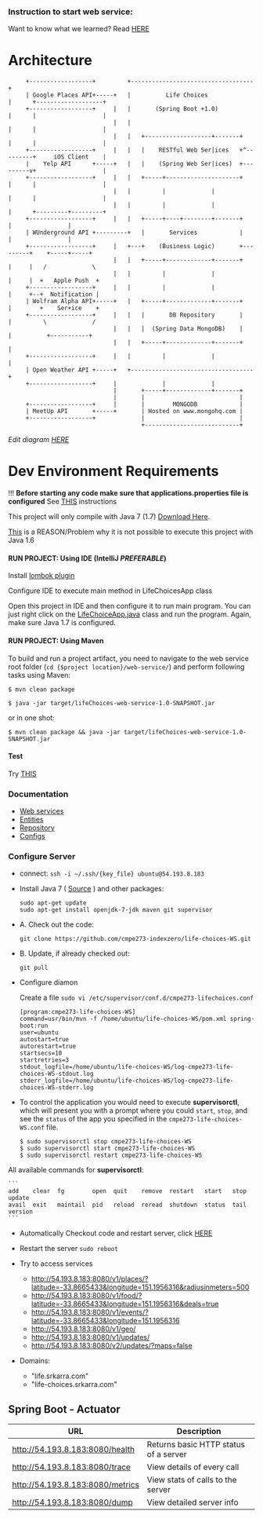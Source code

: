 ### Instruction to start web service:

Want to know what we learned? Read [HERE](https://github.com/cmpe273-indexzero/life-choices-WS/blob/master/src/main/resources/what-we-learned.md)

Architecture
=============
```
     +------------------+         +-----------------------------------+                           
     | Google Places API+-----+   |          Life Choices             |      +-------------------+
     +------------------+     |   |       (Spring Boot +1.0)          |      |                   |
                              |   |                                   |      |                   |
                              |   |   +-------------------+-------+   |      |                   |
     +------------------+     |   |   |    RESTful Web Ser|ices   +^---------+     iOS Client    |
     |    Yelp API      +-----+   |   |    (Spring Web Ser|ices)  +---------v+                   |
     +------------------+     |   |   +-----+---------------------+   |      |                   |
                              |   |         |             |           |      |                   |
                              |   |         |             |           |      +---------+---------+
     +------------------+     |   |   +-----+----+--------+-------+   |                |          
     | WUnderground API +---------+   |       Services            |   |                |          
     +------------------+     |   +---+    (Business Logic)       +---------+    +-----+-----+    
                              |   |   +-----+-------------+-------+   |     |   /             \   
                              |   |         |             |           |     |  +   Apple Push  +  
     +------------------+     |   |         |             |           |     +--+  Notification |  
     | Wolfram Alpha API+-----+   |   +-----+-------------+-------+   |        +    Ser+ice    +  
     +------------------+     |   |   |       DB Repository       |   |         \             /   
                              |   |   |  (Spring Data MongoDB)    |   |          +-----------+    
                              |   |   +-----+-------------+-------+   |                           
     +------------------+     |   |         |             |           |                           
     | Open Weather API +-----+   +-----------------------------------+                           
     +------------------+     |             |             |                                       
                              |       +-----+-------------+-------+                               
                              |       |                           |                               
     +------------------+     |       |        MONGODB            |                               
     | MeetUp API       +-----+       | Hosted on www.mongohq.com |                               
     +------------------+             |                           |                               
                                      +---------------------------+                               

```


*Edit diagram [HERE](http://www.asciiflow.com/#Draw916687349784866310/284750133)*

Dev Environment Requirements
=============================

!!! **Before starting any code make sure that applications.properties file is configured** See [THIS](https://github.com/cmpe273-indexzero/life-choices-WS/blob/master/src/main/resources/README.md) instructions

This project will only compile with Java 7 (1.7) [Download Here](http://www.oracle.com/technetwork/java/javase/downloads/jdk7-downloads-1880260.html).

[This](https://github.com/spring-projects/spring-boot/pull/497) is a REASON/Problem why it is not possible to execute this project with Java 1.6

#### RUN PROJECT: Using IDE (IntelliJ *PREFERABLE*)

Install [lombok plugin](http://plugins.jetbrains.com/plugin/6317)

Configure IDE to execute main method in LifeChoicesApp class

Open this project in IDE and then configure it to run main program. You can just right click on the [LifeChoiceApp.java](https://github.com/cmpe273-indexzero/life-choices-WS/blob/master/src/main/java/edu/sjsu/cmpe283/lifechoices/LifeChoicesApp.java) class and run the program. Again, make sure Java 1.7 is configured.

#### RUN PROJECT: Using Maven
To build and run a project artifact, you need to navigate to the web service root folder (`cd {$project location}/web-service/`) and perform following tasks using Maven:

`$ mvn clean package`

`$ java -jar target/lifeChoices-web-service-1.0-SNAPSHOT.jar`

or in one shot:

`$ mvn clean package && java -jar target/lifeChoices-web-service-1.0-SNAPSHOT.jar`


#### Test
Try [THIS](http://localhost:8080/v1/geo/)

### Documentation
- [Web services](https://github.com/cmpe273-indexzero/life-choices-WS/tree/master/src/main/java/edu/sjsu/cmpe283/lifechoices/webservices)
- [Entities](https://github.com/cmpe273-indexzero/life-choices-WS/tree/master/src/main/java/edu/sjsu/cmpe283/lifechoices/entities)
- [Repository](https://github.com/cmpe273-indexzero/life-choices-WS/tree/master/src/main/java/edu/sjsu/cmpe283/lifechoices/repositories)
- [Configs](https://github.com/cmpe273-indexzero/life-choices-WS/tree/master/src/main/java/edu/sjsu/cmpe283/lifechoices/config)


### Configure Server

- connect: `ssh -i ~/.ssh/{key_file} ubuntu@54.193.8.183`

- Install Java 7 ( [Source](http://stackoverflow.com/a/16263651/51230) ) and other packages:

    ```
    sudo apt-get update
    sudo apt-get install openjdk-7-jdk maven git supervisor
    ```

- A. Check out the code:
    ```
    git clone https://github.com/cmpe273-indexzero/life-choices-WS.git
    ```

- B. Update, if already checked out:
    ```
    git pull
    ```


- Configure diamon

    Create a file `sudo vi /etc/supervisor/conf.d/cmpe273-lifechoices.conf`

    ```
    [program:cmpe273-life-choices-WS]
    command=usr/bin/mvn -f /home/ubuntu/life-choices-WS/pom.xml spring-boot:run
    user=ubuntu
    autostart=true
    autorestart=true
    startsecs=10
    startretries=3
    stdout_logfile=/home/ubuntu/life-choices-WS/log-cmpe273-life-choices-WS-stdout.log
    stderr_logfile=/home/ubuntu/life-choices-WS/log-cmpe273-life-choices-WS-stderr.log
    ```

- To control the application you would need to execute **supervisorctl**, which will present
you with a prompt where you could `start`, `stop`, and see the `status` of the app you specified in the `cmpe273-life-choices-WS.conf` file.




    ```
    $ sudo supervisorctl stop cmpe273-life-choices-WS
    $ sudo supervisorctl start cmpe273-life-choices-WS
    $ sudo supervisorctl restart cmpe273-life-choices-WS

    ```
All available commands for **supervisorctl**:

    ```
    add    clear  fg        open  quit    remove  restart   start   stop  update
    avail  exit   maintail  pid   reload  reread  shutdown  status  tail  version
    ```


- Automatically Checkout code and restart server, click [HERE](http://54.193.8.183:9999/pull-restart)
- Restart the server `sudo reboot`

- Try to access services

    - http://54.193.8.183:8080/v1/places/?latitude=-33.8665433&longitude=151.1956316&radiusinmeters=500
    - http://54.193.8.183:8080/v1/food/?latitude=-33.8665433&longitude=151.1956316&deals=true
    - http://54.193.8.183:8080/v1/events/?latitude=-33.8665433&longitude=151.1956316
    - http://54.193.8.183:8080/v1/geo/
    - http://54.193.8.183:8080/v1/updates/
    - http://54.193.8.183:8080/v2/updates/?maps=false

- Domains:
    - "life.srkarra.com"
    - "life-choices.srkarra.com"
    

Spring Boot - Actuator
----------------------

| URL                                   | Description       |
|---------------------------------------|-------------------|
| http://54.193.8.183:8080/health       | Returns basic HTTP status of a server |
| http://54.193.8.183:8080/trace        | View details of every call  |
| http://54.193.8.183:8080/metrics      | View stats of calls to the server |
| http://54.193.8.183:8080/dump         | View detailed server info  |



